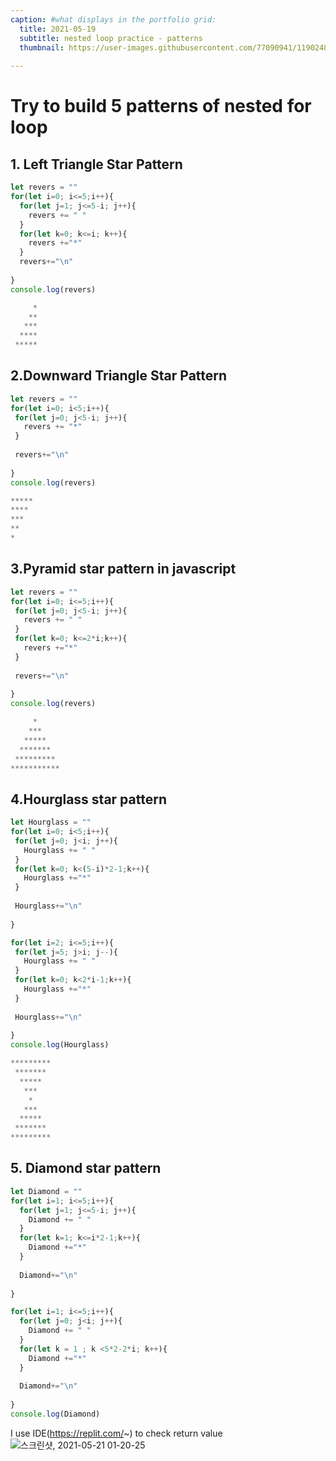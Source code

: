```yaml
---
caption: #what displays in the portfolio grid:
  title: 2021-05-19
  subtitle: nested loop practice - patterns
  thumbnail: https://user-images.githubusercontent.com/77090941/119024819-76168e00-b9de-11eb-89ee-d0d078b2528c.png
  
---
```

# Try to build 5 patterns of nested for loop
## 1. Left Triangle Star Pattern
```js
let revers = ""
for(let i=0; i<=5;i++){
  for(let j=1; j<=5-i; j++){
    revers += " "
  }
  for(let k=0; k<=i; k++){
    revers +="*"
  }
  revers+="\n"
  
} 
console.log(revers)

     *
    **
   ***
  ****
 ***** 
 ``` 
 ## 2.Downward Triangle Star Pattern
 ```js
 let revers = ""
for(let i=0; i<5;i++){
  for(let j=0; j<5-i; j++){
    revers += "*"
  }
  
  revers+="\n"
  
} 
console.log(revers)

*****
****
***
**
*
 ```
 ## 3.Pyramid star pattern in javascript
 ```js
 let revers = ""
for(let i=0; i<=5;i++){
  for(let j=0; j<5-i; j++){
    revers += " "
  }
  for(let k=0; k<=2*i;k++){
    revers +="*"
  }
  
  revers+="\n"
  
} 
console.log(revers)

      *
     ***
    *****
   *******
  *********
 ***********
 ```
 ## 4.Hourglass star pattern
 ```js
let Hourglass = ""
for(let i=0; i<5;i++){
  for(let j=0; j<i; j++){
    Hourglass += " "
  }
  for(let k=0; k<(5-i)*2-1;k++){
    Hourglass +="*"
  }
  
  Hourglass+="\n"
  
} 

for(let i=2; i<=5;i++){
  for(let j=5; j>i; j--){
    Hourglass += " "
  }
  for(let k=0; k<2*i-1;k++){
    Hourglass +="*"
  }
  
  Hourglass+="\n"
  
} 
console.log(Hourglass)

*********
  *******
   *****
    ***
     *
    ***
   *****
  *******
 *********
 ```
## 5. Diamond star pattern
```js
let Diamond = ""
for(let i=1; i<=5;i++){
  for(let j=1; j<=5-i; j++){
    Diamond += " "
  }
  for(let k=1; k<=i*2-1;k++){
    Diamond +="*"
  }
  
  Diamond+="\n"
  
} 

for(let i=1; i<=5;i++){
  for(let j=0; j<i; j++){
    Diamond += " "
  }
  for(let k = 1 ; k <5*2-2*i; k++){
    Diamond +="*"
  }
  
  Diamond+="\n"
  
} 
console.log(Diamond)
```
I use IDE(https://replit.com/~) to check return value 
![스크린샷, 2021-05-21 01-20-25](https://user-images.githubusercontent.com/77090941/119024819-76168e00-b9de-11eb-89ee-d0d078b2528c.png)
